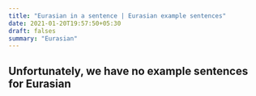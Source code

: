 ```yaml
---
title: "Eurasian in a sentence | Eurasian example sentences"
date: 2021-01-20T19:57:50+05:30
draft: falses
summary: "Eurasian"
---
```

## Unfortunately, we have no example sentences for Eurasian                 
